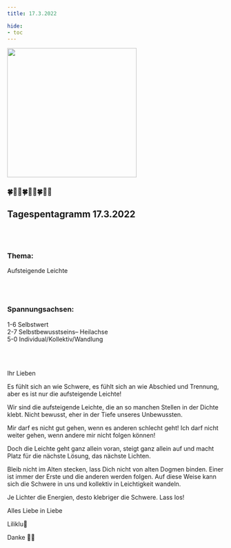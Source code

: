 ```yaml
---
title: 17.3.2022

hide:
- toc
---
```



<style>
img {
  width: 300px;
  max-width: 99%
}
</style>

![](/img/2022-03-17.png)

### 🍀🦋💚🍀🦋💚🍀🦋💚

## **Tagespentagramm 17.3.2022**

<br><br>

### **Thema:**
Aufsteigende Leichte

<br><br>

### **Spannungsachsen:**
1-6 Selbstwert  
2-7 Selbstbewusstseins– Heilachse  
5-0 Individual/Kollektiv/Wandlung  

<br><br>

Ihr Lieben

Es fühlt sich an wie Schwere, es fühlt sich an wie Abschied und Trennung, aber es ist nur die aufsteigende Leichte!

Wir sind die aufsteigende Leichte, die an so manchen Stellen in der Dichte klebt. Nicht bewusst, eher in der Tiefe unseres Unbewussten.

Mir darf es nicht gut gehen, wenn es anderen schlecht geht! Ich darf nicht weiter gehen, wenn andere mir nicht folgen können!

Doch die Leichte geht ganz allein voran, steigt ganz allein auf und macht Platz für die nächste Lösung, das nächste Lichten.

Bleib nicht im Alten stecken, lass Dich nicht von alten Dogmen binden. Einer ist immer der Erste und die anderen werden folgen. Auf diese Weise kann sich die Schwere in uns und kollektiv in Leichtigkeit wandeln.

Je Lichter die Energien, desto klebriger die Schwere. Lass los!

Alles Liebe in Liebe

Liliklu🦋

Danke
🙏💞
